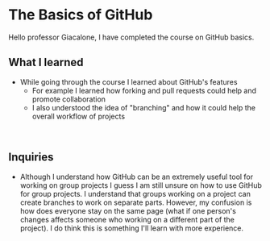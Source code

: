 # The Basics of GitHub
Hello professor Giacalone,
I have completed the course on GitHub basics.
<br/>

## What I learned
- While going through the course I learned about GitHub's features
  - For example I learned how forking and pull requests could help and promote collaboration
  - I also understood the idea of "branching" and how it could help the overall workflow of projects
<br/>

## Inquiries
- Although I understand how GitHub can be an extremely useful tool for working on group projects I guess I am still unsure on how to use GitHub for group projects. I understand that groups working on a project can create branches to work on separate parts. However, my confusion is how does everyone stay on the same page (what if one person's changes affects someone who working on a different part of the project). I do think this is something I'll learn with more experience.
